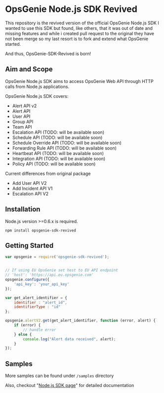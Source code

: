 # OpsGenie Node.js SDK Revived

This repository is the revived version of the official OpsGenie Node.js SDK
I wanted to use this SDK but found, like others, that it was out of date and missing features and while i created pull request to the original they have not been merge so my last resort is to fork and extend what OpsGenie started.

And thus, OpsGenie-SDK-Revived is born!


## Aim and Scope

OpsGenie Node.js SDK aims to access OpsGenie Web API through HTTP calls from Node.js applications.

OpsGenie Node.js SDK covers:

* Alert API v2
* Alert API 
* User API
* Group API
* Team API
* Escalation API (TODO: will be available soon)
* Schedule API (TODO: will be available soon)
* Schedule Override API (TODO: will be available soon)
* Forwarding Rule API (TODO: will be available soon)
* Heartbeat API (TODO: will be available soon)
* Integration API (TODO: will be available soon)
* Policy API (TODO: will be available soon)

Current differences from original package
* Add User API V2
* Add Incident API V1
* Escalation API V2

## Installation
Node.js version >=0.6.x is required.

`npm install opsgenie-sdk-revived`

## Getting Started

```js
var opsgenie = require('opsgenie-sdk-revived');


// If using EU OpsGenie set host to EU API endpoint
// 'host': 'https://api.eu.opsgenie.com'
opsgenie.configure({
    'api_key': 'your_api_key'
});
```

```js
var get_alert_identifier = {
    identifier : "alert_id",
    identifierType : "id"
};

opsgenie.alertV2.get(get_alert_identifier, function (error, alert) {
    if (error) {
        // handle error
    } else {
        console.log("Alert data received", alert);
    }
});
```
## Samples

More samples can be found under `/samples` directory

Also, checkout "[Node.js SDK page](https://www.opsgenie.com/docs/api-and-client-libraries/opsgenie-nodejs-api)" for detailed documentation
